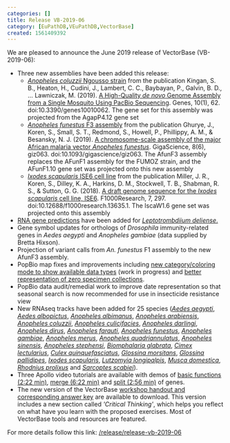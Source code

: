 ```yaml
---
categories: []
title: Release VB-2019-06
category: [EuPathDB,VEuPathDB,VectorBase]
created: 1561409392
---
```

We are pleased to announce the June 2019 release of VectorBase (VB-2019-06):
<ul>
<li>Three new assemblies have been added this release:
<ul>
<li><a href="/organisms/anopheles-coluzzii/ngousso"><i>Anopheles coluzzii</i> Ngousso strain</a> from the publication Kingan, S. B., Heaton, H., Cudini, J., Lambert, C. C., Baybayan, P., Galvin, B. D., … Lawniczak, M. (2019). <a href="https://www.ncbi.nlm.nih.gov/pubmed/30669388">A High-Quality <i>de novo</i> Genome Assembly from a Single Mosquito Using PacBio Sequencing</a>. Genes, 10(1), 62. doi:10.3390/genes10010062. The gene set for this assembly was projected from the <An. gambiae</i> AgapP4.12 gene set</li>
<li><a href="/organisms/anopheles-funestus"><i>Anopheles funestus</i> F3 assembly</a> from the publication Ghurye, J., Koren, S., Small, S. T., Redmond, S., Howell, P., Phillippy, A. M., & Besansky, N. J. (2019). <a href="https://www.ncbi.nlm.nih.gov/pubmed/31157884">A chromosome-scale assembly of the major African malaria vector <i>Anopheles funestus</i></a>. GigaScience, 8(6), giz063. doi:10.1093/gigascience/giz063. The AfunF3 assembly replaces the AFunF1 assembly for the FUMOZ strain, and the AFunF1.10 gene set was projected onto this new assembly</li>
<li><a href="/organisms/ixodes-scapularis/ise6"><i>Ixodes scapularis</i> ISE6 cell line</a> from the publication Miller, J. R., Koren, S., Dilley, K. A., Harkins, D. M., Stockwell, T. B., Shabman, R. S., & Sutton, G. G. (2018). <a href="https://www.ncbi.nlm.nih.gov/pubmed/29707202">A draft genome sequence for the <i>Ixodes scapularis</i> cell line, ISE6</a>. F1000Research, 7, 297. doi:10.12688/f1000research.13635.1. The IscaW1.6 gene set was projected onto this assembly</li>
</ul>
</li>
<li><a href="/organisms/uol-ut/ldelu11"><u>RNA gene predictions</u></a> have been added for <a href="/organisms/leptotrombidium-deliense"><i><u>Leptotrombdiium deliense</u></i>.</a></li>
<li>Gene symbol updates for orthologs of <i>Drosophila</i> immunity-related genes in <i>Aedes aegypti</i> and <i>Anopheles gambiae</i> (data supplied by Bretta Hixson).</li>
<li>Projection of variant calls from <i>An. funestus</i> F1 assembly to the new AfunF3 assembly.</li>
<li>PopBio map fixes and improvements including <a href="/popbio/map/?view=smpl&summarizeBy=Available%20data%20types">new category/coloring mode to show available data types</a> (work in progress) and <a href="/popbio/map/?species=Culex%20erraticus&view=abnd&zoom_level=6&center=42.09822241118974,-89.46166992187501&summarizeBy=Species&markerID=dp3&panelID=swarm-plots&grid=true&shared_link=true&limitTerms=true&optimizeColors=true&navDates=1399075200000,1476057600000&resolution=EpiWeekly">better representation of zero specimen collections</a>.</li>
<li>PopBio data audit/remedial work to improve date representation so that seasonal search is now recommended for use in insecticide resistance view</li>
<li>New RNAseq tracks have been added for 25 species (<a href="/organisms/aedes-aegypti"><i>Aedes aegypti</i></a>, 
<a href="/organisms/aedes-albopictus"><i>Aedes albopictus</i></a>,
<a href="/organisms/anopheles-albimanus"> <i>Anopheles albimanus</i></a>, 
<a href="/organisms/anopheles-arabiensis"><i>Anopheles arabiensis</i></a>, 
<a href="/organisms/anopheles-coluzzii"><i>Anopheles coluzzii</i></a>, 
<a href="/organisms/anopheles-culicifacies"><i>Anopheles culicifacies</i></a>, 
<a href="/organisms/anopheles-darlingi"><i>Anopheles darlingi</i></a>, 
<a href="/organisms/anopheles-dirus"><i>Anopheles dirus</i></a>, 
<a href="/organisms/anopheles-farauti"><i>Anopheles farauti</i></a>, 
<a href="/organisms/anopheles-funestus"><i>Anopheles funestus</i></a>, 
<a href="/organisms/anopheles-gambiae"><i>Anopheles gambiae</i></a>,
 <a href="/organisms/anopheles-merus"><i>Anopheles merus</i></a>, 
<a href="/organisms/anopheles-quadriannulatus"><i>Anopheles quadriannulatus</i></a>, 
<a href="/organisms/anopheles-sinensis"><i>Anopheles sinensis</i></a>, 
<a href="/organisms/anopheles-stephensi"><i>Anopheles stephensi</i></a>, 
<a href="/organisms/biomphalaria-glabrata"><i>Biomphalaria glabrata</i></a>, 
<a href="/organisms/cimex-lectularius"><i>Cimex lectularius</i></a>, 
<a href="/organisms/culex-quinquefasciatus"><i>Culex quinquefasciatus</i></a>, 
<a href="/organisms/glossina-morsitans"><i>Glossina morsitans</i></a>, 
<a href="/organisms/glossina-pallidipes"><i>Glossina pallidipes</i></a>, 
<a href="/organisms/ixodes-scapularis"><i>Ixodes scapularis</i></a>,
<a href="/organisms/lutzomyia-longipalpis"> <i>Lutzomyia longipalpis</i></a>, 
<a href="/organisms/musca-domestica"><i>Musca domestica</i></a>, 
<a href="/organisms/rhodnius-prolixus"><i>Rhodnius prolixus</i></a> and  
<a href="/organisms/sarcoptes-scabiei-var-canis"><i>Sarcoptes scabiei</i></a>). 
</li>
<li>Three Apollo video tutorials are available with demos of <a href="https://youtu.be/JrprCwtU6wE"><u>basic functions (2:22 min)</u></a>, <a href="https://youtu.be/khrQBhYZnwE"><u>merge (6:22 min)</u></a> and <a href="https://youtu.be/zzTA84U-KGk"><u>split (2:56 min)</u></a> of genes.</li>
<li>The new version of the VectorBase <a href="/tutorials/general-tutorials/sample-use-cases"><u>workshop handout and corresponding answer key</u></a> are available to download. This version includes a new section called <em>'Critical Thinking'</em>, which helps you reflect on what have you learn with the proposed exercises. Most of VectorBase tools and resources are featured. </li>
</ul>


For more details follow this link: <a href="/release/release-vb-2019-06">/release/release-vb-2019-06</a>
